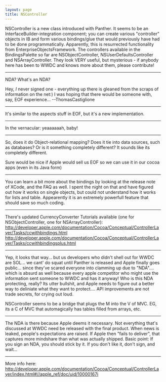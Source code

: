 ```yaml
---
layout: page
title: NSController
---
```




NSController is a new class introduced with Panther. It seems to be an InterfaceBuilder-integration component; you can create various "controller" objects in IB and form various bindings/glue that would previously have had to be done programmatically. Apparently, this is resurrected functionality from EnterpriseObjectsFramework. The controllers available in the BindingsPalette so far are NSObjectController, NSUserDefaultsController and NSArrayController. They look VERY useful, but mysterious - if anybody here has been to WWDC and knows more about them, please contribute!

----

NDA? What's an NDA?

Hey, *I* never signed one - everything up there is gleaned from the scraps of information on the net:) I was hoping that there would be someone with, say, EOF experience... --ThomasCastiglione

----

It's similar to the aspects stuff in EOF, but it's a new implementation.

----

In the vernacular: yeaaaaaah, baby!

----

So, does it do Object-relational mapping?    Does it tie into data sources, such as databases?  Or is it something completely different?  It sounds like its completely different.  

Sure would be nice if Apple would sell us EOF so we can use it in our cocoa apps (even in its Java form)

----

You can learn a bit more about the bindings by looking at the release note of XCode, and the FAQ as well.
I spent the night on that and have figured out how it works on single objects, but could not understand how it works for lists and table.
Appearently it is an extremely powerfull feature that should save so much coding. 

----

There's updated CurrencyConverter Tutorials available (one for NSObjectController, one for NSArrayController):
http://developer.apple.com/documentation/Cocoa/Conceptual/ControllerLayer/Tasks/ccwithbindings.html
http://developer.apple.com/documentation/Cocoa/Conceptual/ControllerLayer/Tasks/ccwithbindingsplus.html

----

Yep, it looks that way... but us developers who didn't shell out for WWDC are SOL... we cant' do squat until Panther is released and Apple finally goes public... since they've scared everyone into clamming up due to "NDA".... which is absurd as well because every apple competitor who might use the information sent someone to WWDC and has it anyway!  Who is this NDA protecting, really?   Its utter bullshit, and Apple needs to figure out a better way to deliniate what they want to protect.... API improvements are not trade secrets, for crying out loud.

NSController seems to be a bridge that plugs the M into the V of MVC.  EG, its a C of MVC that automagically has tables filled from arrays, etc. 

----

The NDA is there because Apple deems it necessary.  Not everything that's discussed at WWDC need be released with the final product.  When news is leaked, people's expectations are raised.  If Apple then "fails to deliver", that captures more mindshare than what was actually shipped.  Basic point: If you sign an NDA, you should stick by it.  If you don't like it, don't sign, and wait...

----

More info here:
http://developer.apple.com/documentation/Cocoa/Conceptual/ControllerLayer/index.html#//apple_ref/doc/uid/10000167i


